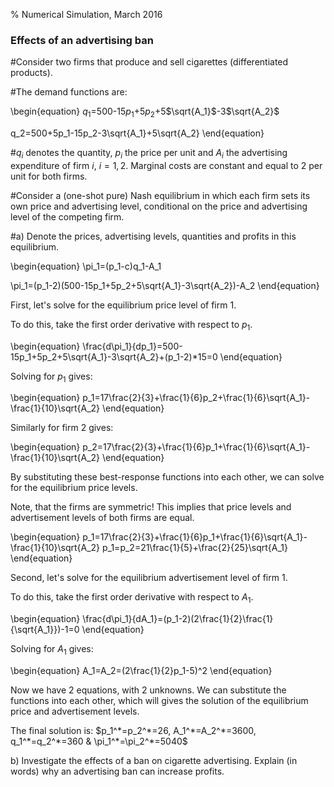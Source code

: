 % Numerical Simulation, March 2016

### Effects of an advertising ban

#Consider two firms that produce and sell cigarettes (differentiated products).

#The demand functions are:

\begin{equation}
$q_1$=500-15$p_1$+5$p_2$+5$\sqrt{A_1}$-3$\sqrt{A_2}$

q_2=500+5p_1-15p_2-3\sqrt{A_1}+5\sqrt{A_2}
\end{equation}

#$q_i$ denotes the quantity, $p_i$ the price per unit and $A_i$ the advertising expenditure of firm $i$, $i=1,2$.
Marginal costs are constant and equal to 2 per unit for both firms. 

#Consider a (one-shot pure) Nash equilibrium in which each firm sets its own price and advertising level, conditional on the price and advertising level of the competing firm. 

#a) Denote the prices, advertising levels, quantities and profits in this equilibrium.

\begin{equation}
\pi_1=(p_1-c)q_1-A_1

\pi_1=(p_1-2)(500-15p_1+5p_2+5\sqrt{A_1}-3\sqrt{A_2})-A_2
\end{equation}

First, let's solve for the equilibrium price level of firm $1$.
 
To do this, take the first order derivative with respect to $p_1$.

\begin{equation}
\frac{d\pi_1}{dp_1}=500-15p_1+5p_2+5\sqrt{A_1}-3\sqrt{A_2}+(p_1-2)*15=0
\end{equation}

Solving for $p_1$ gives:

\begin{equation}
p_1=17\frac{2}{3}+\frac{1}{6}p_2+\frac{1}{6}\sqrt{A_1}-\frac{1}{10}\sqrt{A_2}
\end{equation}

Similarly for firm 2 gives:

\begin{equation}
p_2=17\frac{2}{3}+\frac{1}{6}p_1+\frac{1}{6}\sqrt{A_1}-\frac{1}{10}\sqrt{A_2}
\end{equation}

By substituting these best-response functions into each other, we can solve for the equilibrium price levels. 

Note, that the firms are symmetric! This implies that price levels and advertisement levels of both firms are equal. 

\begin{equation}
p_1=17\frac{2}{3}+\frac{1}{6}p_1+\frac{1}{6}\sqrt{A_1}-\frac{1}{10}\sqrt{A_2}
p_1=p_2=21\frac{1}{5}+\frac{2}{25}\sqrt{A_1}
\end{equation}

Second, let's solve for the equilibrium advertisement level of firm $1$.

To do this, take the first order derivative with respect to $A_1$.

\begin{equation}
\frac{d\pi_1}{dA_1}=(p_1-2)(2\frac{1}{2}\frac{1}{\sqrt{A_1}})-1=0
\end{equation}

Solving for $A_1$ gives:

\begin{equation}
A_1=A_2=(2\frac{1}{2}p_1-5)^2
\end{equation}

Now we have 2 equations, with 2 unknowns. We can substitute the functions into each other, which will gives the solution of the equilibrium price and advertisement levels. 

The final solution is:
$p_1^*=p_2^*=26, A_1^*=A_2^*=3600, q_1^*=q_2^*=360 & \pi_1^*=\pi_2^*=5040$

b) Investigate the effects of a ban on cigarette advertising. Explain (in words) why an advertising ban can increase profits. 
